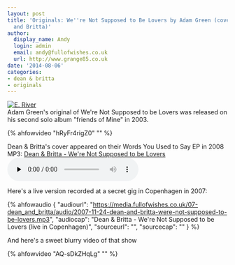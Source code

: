 ```yaml
---
layout: post
title: 'Originals: We''re Not Supposed to Be Lovers by Adam Green (covered by Dean
  and Britta)'
author:
  display_name: Andy
  login: admin
  email: andy@fullofwishes.co.uk
  url: http://www.grange85.co.uk
date: '2014-08-06'
categories:
- dean & britta
- originals
---
```

<p><a href="https://www.flickr.com/photos/george_eastman_house/2986882833" title="E. River by George Eastman House, on Flickr"><img class="aligncenter" src="https://farm4.staticflickr.com/3025/2986882833_954954d7bd_z.jpg?zz=1" alt="E. River"></a><br />
Adam Green's original of We're Not Supposed to be Lovers was released on his second solo album "friends of Mine" in 2003.<br />

{% ahfowvideo "hRyFr4rigZ0" "" %}

<p>Dean & Britta's cover appeared on their Words You Used to Say EP in 2008<br />
MP3: <a href="https://media.fullofwishes.co.uk/07-dean_and_britta/audio/dean-and-britta-were-not-supposed-to-be-lovers.mp3">Dean & Britta - We're Not Supposed to be Lovers</a><br />
<audio src="https://media.fullofwishes.co.uk/07-dean_and_britta/audio/dean-and-britta-were-not-supposed-to-be-lovers.mp3" preload="none" controls /></p>
<p>Here's a live version recorded at a secret gig in Copenhagen in 2007:</p>

 {% ahfowaudio {
  "audiourl": "https://media.fullofwishes.co.uk/07-dean_and_britta/audio/2007-11-24-dean-and-britta-were-not-supposed-to-be-lovers.mp3",
  "audiocap": "Dean & Britta - We're Not Supposed to be Lovers (live in Copenhagen)",
  "sourceurl": "",
  "sourcecap": ""
  } %}

<p>And here's a sweet blurry video of that show<br />

{% ahfowvideo "AQ-sDkZHqLg" "" %}

